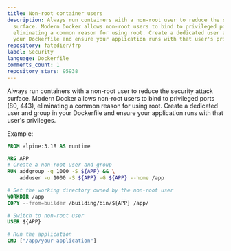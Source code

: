 ```yaml
---
title: Non-root container users
description: Always run containers with a non-root user to reduce the security attack
  surface. Modern Docker allows non-root users to bind to privileged ports (80, 443),
  eliminating a common reason for using root. Create a dedicated user and group in
  your Dockerfile and ensure your application runs with that user's privileges.
repository: fatedier/frp
label: Security
language: Dockerfile
comments_count: 1
repository_stars: 95938
---
```


Always run containers with a non-root user to reduce the security attack surface. Modern Docker allows non-root users to bind to privileged ports (80, 443), eliminating a common reason for using root. Create a dedicated user and group in your Dockerfile and ensure your application runs with that user's privileges.

Example:
```Dockerfile
FROM alpine:3.18 AS runtime

ARG APP
# Create a non-root user and group
RUN addgroup -g 1000 -S ${APP} && \
    adduser -u 1000 -S ${APP} -G ${APP} --home /app

# Set the working directory owned by the non-root user
WORKDIR /app
COPY --from=builder /building/bin/${APP} /app/

# Switch to non-root user
USER ${APP}

# Run the application
CMD ["/app/your-application"]
```